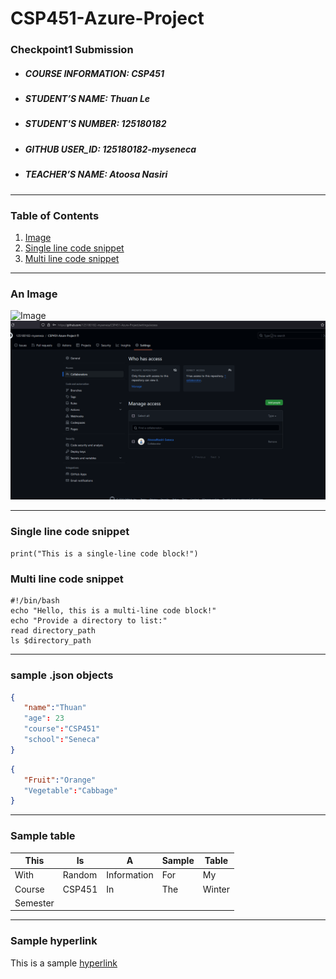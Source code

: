 # CSP451-Azure-Project

### Checkpoint1 Submission

* ##### COURSE INFORMATION: CSP451
* ##### STUDENT’S NAME: Thuan Le
* ##### STUDENT'S NUMBER: 125180182
* ##### GITHUB USER_ID: 125180182-myseneca
* ##### TEACHER’S NAME: Atoosa Nasiri
___

### Table of Contents

1. [Image](#An-Image)
2. [Single line code snippet](#Single-line-code-snippet)
3. [Multi line code snippet](#Multi-line-code-snippet)
   
---
### An Image
![Image](https://news.cgtn.com/news/2020-09-28/Wuhan-s-Yellow-Crane-Tower-to-launch-night-tours-U9eZmzNEpG/img/1c2df279aec7434faead0b4f72162f8c/1c2df279aec7434faead0b4f72162f8c.jpeg)
![Image](1.png)

---
### Single line code snippet
`print("This is a single-line code block!")`
### Multi line code snippet
```
#!/bin/bash
echo "Hello, this is a multi-line code block!"
echo "Provide a directory to list:"
read directory_path
ls $directory_path

```
---
### sample .json objects
```json
{
   "name":"Thuan"
   "age": 23
   "course":"CSP451"
   "school":"Seneca"
}
```
```json
{
   "Fruit":"Orange"
   "Vegetable":"Cabbage"
}
```
---
### Sample table
| This     | Is     | A           | Sample | Table  |
|----------|--------|-------------|--------|--------|
| With     | Random | Information | For    | My     |
| Course   | CSP451 | In          | The    | Winter |
| Semester |        |             |        |        |

---
### Sample hyperlink
<p> This is a sample <a href="https://github.com/125180182-myseneca/CSP451-Azure-Project">hyperlink</a> </p>


